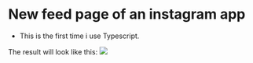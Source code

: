 # New feed page of an instagram app

- This is the first time i use Typescript.

The result will look like this:
![](./images/assignment.gif)
